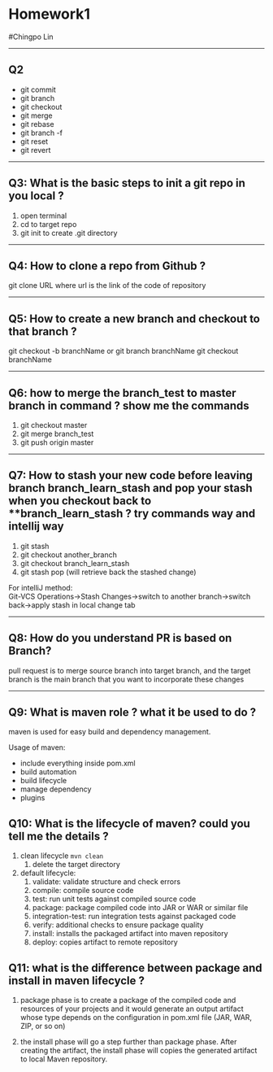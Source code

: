 
# Homework1
#Chingpo Lin

-----

## Q2

- git commit
- git branch
- git checkout
- git merge
- git rebase
- git branch -f
- git reset
- git revert

---

## Q3: What is the basic steps to init a git repo in you local ?
1. open terminal
2. cd to target repo  
3. git init to create .git directory

---

## Q4: How to clone a repo from Github ?
git clone URL where url is the link of the code of repository

---

## Q5: How to create a new branch and checkout to that branch ?

git checkout -b branchName
or 
git branch branchName
git checkout branchName

---
## Q6: how to merge the branch_test to master branch in command ? show me the commands
1. git checkout master
2. git merge branch_test
3. git push origin master

---

## Q7: How to stash your new code before leaving branch branch_learn_stash and pop your stash when you checkout back to **branch_learn_stash ? try commands way and intellij way
1. git stash
2. git checkout another_branch
3. git checkout branch_learn_stash
4. git stash pop (will retrieve back the stashed change)

For intelliJ method:  
Git-VCS Operations->Stash Changes->switch to another branch->switch back->apply stash in local change tab

--- 

## Q8: How do you understand PR is based on Branch?
pull request is to merge source branch into target branch, and the target branch is the main branch that you want to incorporate these changes

---

## Q9: What is maven role ? what it be used to do ?
maven is used for easy build and dependency management.  

Usage of maven:
- include everything inside pom.xml
- build automation
- build lifecycle  
- manage dependency
- plugins

## Q10: What is the lifecycle of maven? could you tell me the details ?

1. clean lifecycle `mvn clean` 
   1. delete the target directory
2. default lifecycle: 
    1. validate: validate structure and check errors
    2. compile: compile source code
    3. test: run unit tests against compiled source code
    4. package: package compiled code into JAR or WAR or similar file
    5. integration-test: run integration tests against packaged code
    6. verify: additional checks to ensure package quality
    7. install: installs the packaged artifact into maven repository
    8. deploy: copies artifact to remote repository
    
## Q11: what is the difference between package and install in maven lifecycle ?

1. package phase is to create a package of the compiled code and resources of your projects and it would
generate an output artifact whose type depends on the configuration in pom.xml file (JAR, WAR, ZIP, or so on)
   
2. the install phase will go a step further than package phase. After creating the artifact, the install phase will copies the generated artifact to local Maven repository.
